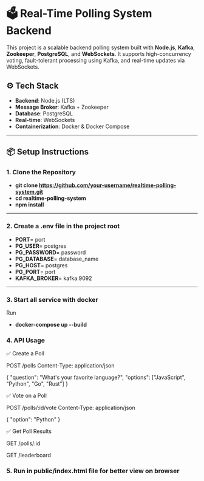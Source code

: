 # 🗳️ Real-Time Polling System Backend

This project is a scalable backend polling system built with **Node.js**, **Kafka**, **Zookeeper**, **PostgreSQL**, and **WebSockets**. It supports high-concurrency voting, fault-tolerant processing using Kafka, and real-time updates via WebSockets.

## ⚙️ Tech Stack

- **Backend**: Node.js (LTS)
- **Message Broker**: Kafka + Zookeeper
- **Database**: PostgreSQL
- **Real-time**: WebSockets
- **Containerization**: Docker & Docker Compose

---

## 📦 Setup Instructions

### 1. Clone the Repository

- **git clone https://github.com/your-username/realtime-polling-system.git**
- **cd realtime-polling-system**
- **npm install**

---

### 2. Create a .env file in the project root

- **PORT**= port
- **PG_USER**= postgres
- **PG_PASSWORD**= password
- **PG_DATABASE**= database_name
- **PG_HOST**= postgres
- **PG_PORT**= port
- **KAFKA_BROKER**= kafka:9092

---

### 3. Start all service with docker

Run

- **docker-compose up --build**

### 4. API Usage

✅ Create a Poll

POST /polls
Content-Type: application/json

{
"question": "What's your favorite language?",
"options": ["JavaScript", "Python", "Go", "Rust"]
}

✅ Vote on a Poll

POST /polls/:id/vote
Content-Type: application/json

{
"option": "Python"
}

✅ Get Poll Results

GET /polls/:id

GET /leaderboard

### 5. Run in public/index.html file for better view on browser
